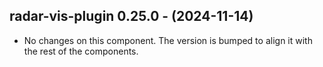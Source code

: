   ## radar-vis-plugin 0.25.0 - (2024-11-14)
  
  * No changes on this component. The version is bumped to align it
    with the rest of the components.
